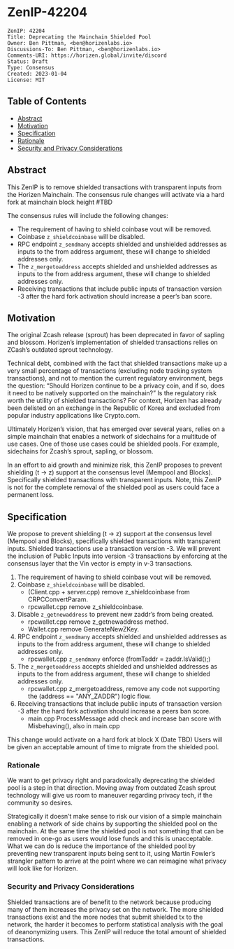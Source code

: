 
# ZenIP-42204

    ZenIP: 42204
    Title: Deprecating the Mainchain Shielded Pool
    Owner: Ben Pittman, <ben@horizenlabs.io>
    Discussions-To: Ben Pittman, <ben@horizenlabs.io>
    Comments-URI: https://horizen.global/invite/discord
    Status: Draft
    Type: Consensus
    Created: 2023-01-04
    License: MIT

## Table of Contents

<!--ts-->

- [Abstract](#abstract)
- [Motivation](#motivation)
- [Specification](#specification)
- [Rationale](#rationale)
- [Security and Privacy Considerations](#security-and-privacy-considerations)


## Abstract

This ZenIP is to remove shielded transactions with transparent inputs from the Horizen Mainchain.  The consensus rule changes will activate via a hard fork at mainchain block height #TBD

The consensus rules will include the following changes:
- The requirement of having to shield coinbase vout will be removed.
- Coinbase `z_shieldcoinbase` will be disabled.
- RPC endpoint `z_sendmany` accepts shielded and unshielded addresses as inputs to the from address argument, these will change to shielded addresses only.
- The `z_mergetoaddress` accepts shielded and unshielded addresses as inputs to the from address argument, these will change to shielded addresses only.
- Receiving transactions that include public inputs of transaction version -3 after the hard fork activation should increase a peer’s ban score.

## Motivation

The original Zcash release (sprout) has been deprecated in favor of sapling and blossom.   Horizen’s implementation of shielded transactions relies on ZCash’s outdated sprout technology.

Technical debt, combined with the fact that shielded transactions make up a very small percentage of transactions (excluding node tracking system transactions), and not to mention the current regulatory environment, begs the question: “Should Horizen continue to be a privacy coin, and if so, does it need to be natively supported on the mainchain?” Is the regulatory risk worth the utility of shielded transactions?  For context, Horizen has already been delisted on an exchange in the Republic of Korea and excluded from popular industry applications like Crypto.com.

Ultimately Horizen’s vision, that has emerged over several years, relies on a simple mainchain that enables a network of sidechains for a multitude of use cases.  One of those use cases could be shielded pools.  For example, sidechains for Zcash’s sprout, sapling, or blossom.

In an effort to aid growth and minimize risk, this ZenIP proposes to prevent shielding (t -> z) support at the consensus level (Mempool and Blocks).  Specifically shielded transactions with transparent inputs.  Note, this ZenIP is not for the complete removal of the shielded pool as users could face a permanent loss.

## Specification

We propose to prevent shielding (t -> z) support at the consensus level (Mempool and Blocks), specifically shielded transactions with transparent inputs.  Shielded transactions use a transaction version -3.  We will prevent the inclusion of Public Inputs into version -3 transactions by enforcing at the consensus layer that the Vin vector is empty in v-3 transactions.

1. The requirement of having to shield coinbase vout will be removed.
2. Coinbase `z_shieldcoinbase` will be disabled.
    - (Client.cpp + server.cpp)  remove z_shieldcoinbase from CRPCConvertParam.
    - rpcwallet.cpp remove z_shieldcoinbase.
3. Disable `z_getnewaddress` to prevent new zaddr’s from being created.
    - rpcwallet.cpp remove z_getnewaddress method.
    - Wallet.cpp remove GenerateNewZKey.
4. RPC endpoint `z_sendmany` accepts shielded and unshielded addresses as inputs to the from address argument, these will change to shielded addresses only.
    - rpcwallet.cpp `z_sendmany` enforce (fromTaddr = zaddr.IsValid();)
5. The `z_mergetoaddress` accepts shielded and unshielded addresses as inputs to the from address argument, these will change to shielded addresses only.
    - rpcwallet.cpp z_mergetoaddress, remove any code not supporting the (address == "ANY_ZADDR") logic flow.
6. Receiving transactions that include public inputs of transaction version -3 after the hard fork activation should increase a peers ban score.
    - main.cpp ProcessMessage add check and increase ban score with Misbehaving(), also in main.cpp

This change would activate on a hard fork at block X (Date TBD)
Users will be given an acceptable amount of time to migrate from the shielded pool.


### Rationale

We want to get privacy right and paradoxically deprecating the shielded pool is a step in that direction.  Moving away from outdated Zcash sprout technology will give us room to maneuver regarding privacy tech, if the community so desires.

Strategically it doesn’t make sense to risk our vision of a simple mainchain enabling a network of side chains by supporting the shielded pool on the mainchain.  At the same time the shielded pool is not something that can be removed in one-go as users would lose funds and this is unacceptable.  What we can do is reduce the importance of the shielded pool by preventing new transparent inputs being sent to it, using Martin Fowler’s strangler pattern to arrive at the point where we can reimagine what privacy will look like for Horizen.


### Security and Privacy Considerations

Shielded transactions are of benefit to the network because producing many of them increases the privacy set on the network. The more shielded transactions exist and the more nodes that submit shielded tx to the network, the harder it becomes to perform statistical analysis with the goal of deanonymizing users.  This ZenIP will reduce the total amount of shielded transactions.
